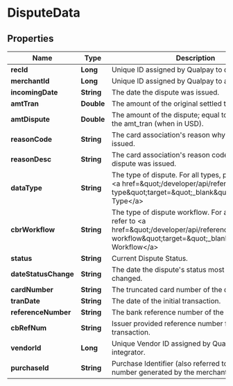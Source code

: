 
# DisputeData

## Properties
Name | Type | Description | Notes
------------ | ------------- | ------------- | -------------
**recId** | **Long** | Unique ID assigned by Qualpay to dispute. |  [optional]
**merchantId** | **Long** | Unique ID assigned by Qualpay to a merchant. |  [optional]
**incomingDate** | **String** | The date the dispute was issued. |  [optional]
**amtTran** | **Double** | The amount of the original settled transaction. |  [optional]
**amtDispute** | **Double** | The amount of the dispute; equal to or less than the amt_tran (when in USD). |  [optional]
**reasonCode** | **String** | The card association&#39;s reason why the dispute was issued. |  [optional]
**reasonDesc** | **String** | The card association&#39;s reason code desc why the dispute was issued. |  [optional]
**dataType** | **String** | The type of dispute. For all types, please refer to &lt;a href&#x3D;\&quot;/developer/api/reference#dispute-type\&quot;target&#x3D;\&quot;_blank\&quot;&gt;Dispute Type&lt;/a&gt; |  [optional]
**cbrWorkflow** | **String** | The type of dispute workflow. For all types, please refer to &lt;a href&#x3D;\&quot;/developer/api/reference#dispute-workflow\&quot;target&#x3D;\&quot;_blank\&quot;&gt;Dispute Workflow&lt;/a&gt; |  [optional]
**status** | **String** | Current Dispute Status. |  [optional]
**dateStatusChange** | **String** | The date the dispute&#39;s status most recently changed. |  [optional]
**cardNumber** | **String** | The truncated card number of the dispute. |  [optional]
**tranDate** | **String** | The date of the initial transaction. |  [optional]
**referenceNumber** | **String** | The bank reference number of the deposit. |  [optional]
**cbRefNum** | **String** | Issuer provided reference number for this transaction. |  [optional]
**vendorId** | **Long** | Unique Vendor ID assigned by Qualpay to integrator. |  [optional]
**purchaseId** | **String** | Purchase Identifier (also referred to as the invoice number generated by the merchant). |  [optional]



